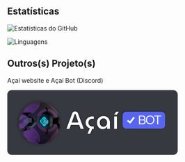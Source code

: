 ## Estatísticas

![Estatisticas do GitHub](https://github-readme-stats.vercel.app/api?username=jocafamaka&count_private=true&include_all_commits=true&locale=en&theme=monokai)

![Linguagens](https://github-readme-stats.vercel.app/api/top-langs/?username=jocafamaka&layout=compact&locale=en&theme=monokai)

## Outros(s) Projeto(s)

Açaí website e Açaí Bot (Discord)

[![Açaí Bot Logo](/acai-bot-logo-verificado.png)](https://acaibot.site)
